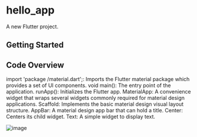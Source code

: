 # hello_app

A new Flutter project.

## Getting Started

Code Overview
--------------

import 'package
/material.dart';: Imports the Flutter material package which provides a set of UI components.
void main(): The entry point of the application.
runApp(): Initializes the Flutter app.
MaterialApp: A convenience widget that wraps several widgets commonly required for material design applications.
Scaffold: Implements the basic material design visual layout structure.
AppBar: A material design app bar that can hold a title.
Center: Centers its child widget.
Text: A simple widget to display text.

![image](https://github.com/tesii/Simple_HelloApp/assets/130172829/354c9912-1086-424e-9178-15d1a37a9c2c)
